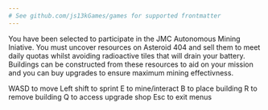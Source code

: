 ```yaml
---
# See github.com/js13kGames/games for supported frontmatter
---
```

You have been selected to participate in the JMC Autonomous Mining Iniative. You must uncover resources on Asteroid 404 and sell them to meet daily quotas whilst avoiding radioactive tiles that will drain your battery. Buildings can be constructed from these resources to aid on your mission and you can buy upgrades to ensure maximum mining effectivness.

WASD to move
Left shift to sprint
E to mine/interact
B to place building
R to remove building
Q to access upgrade shop
Esc to exit menus